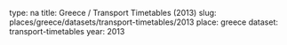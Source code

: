 type: na
title: Greece / Transport Timetables (2013)
slug: places/greece/datasets/transport-timetables/2013
place: greece
dataset: transport-timetables
year: 2013
